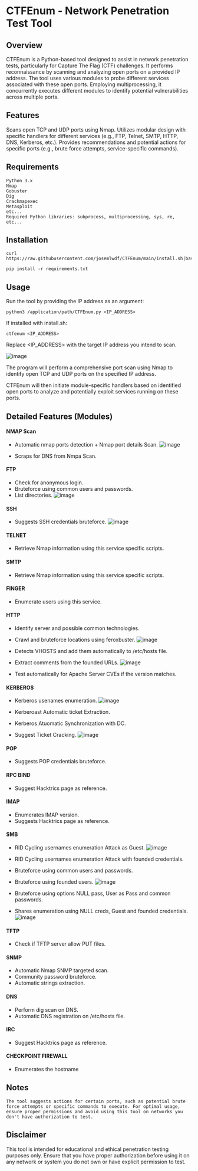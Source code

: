 # CTFEnum - Network Penetration Test Tool

## Overview
CTFEnum is a Python-based tool designed to assist in network penetration tests, particularly for Capture The Flag (CTF) challenges. It performs reconnaissance by scanning and analyzing open ports on a provided IP address. The tool uses various modules to probe different services associated with these open ports. Employing multiprocessing, it concurrently executes different modules to identify potential vulnerabilities across multiple ports.

## Features
Scans open TCP and UDP ports using Nmap.
Utilizes modular design with specific handlers for different services (e.g., FTP, Telnet, SMTP, HTTP, DNS, Kerberos, etc.).
Provides recommendations and potential actions for specific ports (e.g., brute force attempts, service-specific commands).

## Requirements
    Python 3.x
    Nmap
    Gobuster
    Dig
    Crackmapexec
    Metasploit
    etc...
    Required Python libraries: subprocess, multiprocessing, sys, re, etc...

## Installation
    curl https://raw.githubusercontent.com/josemlwdf/CTFEnum/main/install.sh|bash

    pip install -r requirements.txt

## Usage

Run the tool by providing the IP address as an argument:

    python3 /application/path/CTFEnum.py <IP_ADDRESS>
    
If installed with install.sh:

    ctfenum <IP_ADDRESS>

Replace <IP_ADDRESS> with the target IP address you intend to scan.

![image](https://github.com/user-attachments/assets/8cc9aae0-0888-453f-b731-4b0f174c90ae)

The program will perform a comprehensive port scan using Nmap to identify open TCP and UDP ports on the specified IP address.

CTFEnum will then initiate module-specific handlers based on identified open ports to analyze and potentially exploit services running on these ports.

## Detailed Features (Modules)

#### NMAP Scan
- Automatic nmap ports detection + Nmap port details Scan.
![image](https://github.com/user-attachments/assets/da03d1b5-7a5e-455a-8219-c279a43b6674)
  
- Scraps for DNS from Nmpa Scan.

#### FTP 
- Check for anonymous login.
- Bruteforce using common users and passwords.
- List directories.
![image](https://github.com/user-attachments/assets/6e943af3-3497-410a-a787-edbc8a2ef8ef)

#### SSH
- Suggests SSH credentials bruteforce.
![image](https://github.com/user-attachments/assets/e41add59-55f3-4489-9008-7875981f3d50)

#### TELNET
- Retrieve Nmap information using this service specific scripts.

#### SMTP
- Retrieve Nmap information using this service specific scripts.

#### FINGER
- Enumerate users using this service.

#### HTTP
- Identify server and possible common technologies.
- Crawl and bruteforce locations using feroxbuster.
![image](https://github.com/user-attachments/assets/19d75ed8-6292-4385-8a7f-46f435c3d75e)
  
- Detects VHOSTS and add them automatically to /etc/hosts file.
- Extract comments from the founded URLs.
![image](https://github.com/user-attachments/assets/7595168c-5909-4d9d-b411-8aef7e1d7b78)
  
- Test automatically for Apache Server CVEs if the version matches.

#### KERBEROS
- Kerberos usenames enumeration.
![image](https://github.com/user-attachments/assets/8ac15b1f-2c51-43c9-bd67-5476337092da)

- Kerberoast Automatic ticket Extraction.
- Kerberos Atuomatic Synchronization with DC.
- Suggest Ticket Cracking.
![image](https://github.com/user-attachments/assets/4942ebbb-e9fc-40dc-9ee7-b759fadeb8df)

#### POP
- Suggests POP credentials bruteforce.

#### RPC BIND
- Suggest Hacktrics page as reference.

#### IMAP
- Enumerates IMAP version.
- Suggests Hacktrics page as reference.

#### SMB
- RID Cycling usernames enumeration Attack as Guest.
![image](https://github.com/user-attachments/assets/7b734676-1de8-428e-92f9-896fba16adae)
  
- RID Cycling usernames enumeration Attack with founded credentials.
- Bruteforce using common users and passwords.
- Bruteforce using founded users.
![image](https://github.com/user-attachments/assets/16f7fb59-e5c0-4e00-9569-05a6ddd7b3dd)
  
- Bruteforce using options NULL pass, User as Pass and common passwords.
- Shares enumeration using NULL creds, Guest and founded credentials.
![image](https://github.com/user-attachments/assets/269e3c46-3330-45db-8d16-eacbad837f42)


#### TFTP
- Check if TFTP server allow PUT files.

#### SNMP
- Automatic Nmap SNMP targeted scan.
- Community password bruteforce.
- Automatic strings extraction.

#### DNS
- Perform dig scan on DNS.
- Automatic DNS registration on /etc/hosts file.

#### IRC
- Suggest Hacktrics page as reference.

#### CHECKPOINT FIREWALL
- Enumerates the hostname

## Notes

``The tool suggests actions for certain ports, such as potential brute force attempts or specific commands to execute.
For optimal usage, ensure proper permissions and avoid using this tool on networks you don't have authorization to test.``

## Disclaimer

This tool is intended for educational and ethical penetration testing purposes only. Ensure that you have proper authorization before using it on any network or system you do not own or have explicit permission to test.
